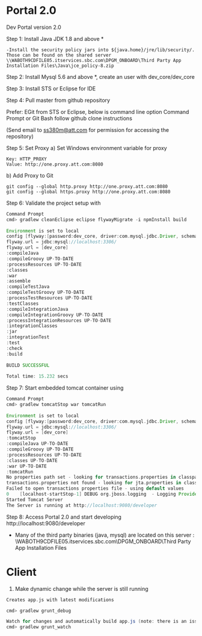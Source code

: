Portal 2.0
==========

Dev Portal version 2.0

Step 1: Install Java JDK 1.8 and above *

    -Install the security policy jars into ${java.home}/jre/lib/security/. 
    Those can be found on the shared server 
    \\WABOTH9CDFILE05.itservices.sbc.com\DPGM_ONBOARD\Third Party App Installation Files\Java\jce_policy-8.zip

Step 2: Install Mysql 5.6 and above *, create an user with dev_core/dev_core

Step 3: Install STS or Eclipse for IDE

Step 4: Pull master from github repository

Prefer: EGit from STS or Eclipse, below is command line option
Command Prompt or Git Bash
follow github clone instructions

(Send email to ss380m@att.com for permission for accessing the repository)

Step 5: Set Proxy
a) Set Windows environment variable for proxy
```
Key: HTTP_PROXY
Value: http://one.proxy.att.com:8080
```

b) Add Proxy to Git
```
git config --global http.proxy http://one.proxy.att.com:8080
git config --global https.proxy http://one.proxy.att.com:8080
```

Step 6: Validate the project setup with
``` gradle
Command Prompt
cmd> gradlew cleanEclipse eclipse flywayMigrate -i npmInstall build
 
Environment is set to local
config [flyway:[password:dev_core, driver:com.mysql.jdbc.Driver, schemas:[dev_core], user:dev_core, version:1.0, url:jdbc:mysql://localhost:3306/]]
flyway.url = jdbc:mysql://localhost:3306/
flyway.url = [dev_core]
:compileJava
:compileGroovy UP-TO-DATE
:processResources UP-TO-DATE
:classes
:war
:assemble
:compileTestJava
:compileTestGroovy UP-TO-DATE
:processTestResources UP-TO-DATE
:testClasses
:compileIntegrationJava
:compileIntegrationGroovy UP-TO-DATE
:processIntegrationResources UP-TO-DATE
:integrationClasses
:jar
:integrationTest
:test
:check
:build
 
BUILD SUCCESSFUL
 
Total time: 15.232 secs
```

Step 7: Start embedded tomcat container using
``` gradle
Command Prompt
cmd> gradlew tomcatStop war tomcatRun
 
Environment is set to local
config [flyway:[password:dev_core, driver:com.mysql.jdbc.Driver, schemas:[dev_core], user:dev_core, version:1.0, url:jdbc:mysql://localhost:3306/]]
flyway.url = jdbc:mysql://localhost:3306/
flyway.url = [dev_core]
:tomcatStop
:compileJava UP-TO-DATE
:compileGroovy UP-TO-DATE
:processResources UP-TO-DATE
:classes UP-TO-DATE
:war UP-TO-DATE
:tomcatRun
No properties path set - looking for transactions.properties in classpath...
transactions.properties not found - looking for jta.properties in classpath...
Failed to open transactions properties file - using default values
0    [localhost-startStop-1] DEBUG org.jboss.logging  - Logging Provider: org.jboss.logging.Log4jLoggerProvider
Started Tomcat Server
The Server is running at http://localhost:9080/developer
```

Step 8: Access Portal 2.0 and start developing http://localhost:9080/developer

* Many of the third party binaries (java, mysql) are located on this server :  \\WABOTH9CDFILE05.itservices.sbc.com\DPGM_ONBOARD\Third Party App Installation Files


Client
==========

1. Make dynamic change while the server is still running

``` gradle
Creates app.js with latest modifications

cmd> gradlew grunt_debug

Watch for changes and automatically build app.js (note: there is an issue watch doesn't start watching until HTML template file is touched)
cmd> gradlew grunt_watch

```


